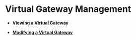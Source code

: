 # Virtual Gateway Management<a name="EN-US_TOPIC_0115751843"></a>

-   **[Viewing a Virtual Gateway](viewing-a-virtual-gateway.md)**  

-   **[Modifying a Virtual Gateway](modifying-a-virtual-gateway.md)**  


